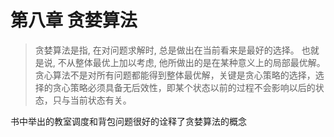 # 第八章 贪婪算法
> 贪婪算法是指, 在对问题求解时, 总是做出在当前看来是最好的选择。 也就是说, 不从整体最优上加以考虑, 他所做出的是在某种意义上的局部最优解。
> 贪心算法不是对所有问题都能得到整体最优解，关键是贪心策略的选择，选择的贪心策略必须具备无后效性，即某个状态以前的过程不会影响以后的状态，只与当前状态有关。

书中举出的教室调度和背包问题很好的诠释了贪婪算法的概念